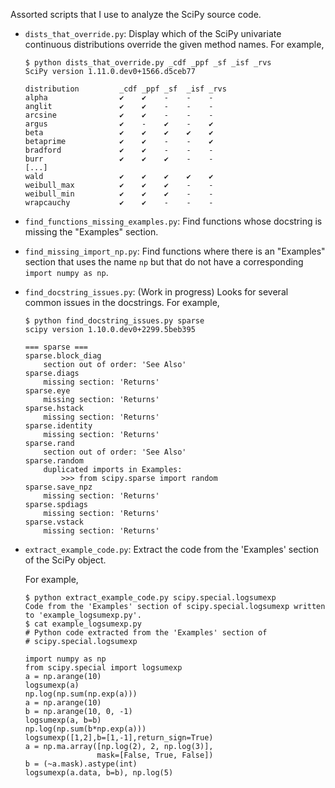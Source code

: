 Assorted scripts that I use to analyze the SciPy source code.

* `dists_that_override.py`: Display which of the SciPy univariate continuous
  distributions override the given method names. For example,

      $ python dists_that_override.py _cdf _ppf _sf _isf _rvs
      SciPy version 1.11.0.dev0+1566.d5ceb77

      distribution         _cdf _ppf _sf  _isf _rvs
      alpha                ✔    ✔    -    -    -
      anglit               ✔    ✔    -    -    -
      arcsine              ✔    ✔    -    -    -
      argus                ✔    -    ✔    -    ✔
      beta                 ✔    ✔    ✔    ✔    ✔
      betaprime            ✔    ✔    -    -    ✔
      bradford             ✔    ✔    -    -    -
      burr                 ✔    ✔    ✔    -    -
      [...]
      wald                 ✔    ✔    ✔    ✔    ✔
      weibull_max          ✔    ✔    ✔    -    -
      weibull_min          ✔    ✔    ✔    -    -
      wrapcauchy           ✔    ✔    -    -    -

* `find_functions_missing_examples.py`: Find functions whose docstring is
  missing the "Examples" section.
* `find_missing_import_np.py`: Find functions where there is an "Examples"
  section that uses the name `np` but that do not have a corresponding
  `import numpy as np`.
* `find_docstring_issues.py`: (Work in progress) Looks for several common
  issues in the docstrings.  For example,

      $ python find_docstring_issues.py sparse
      scipy version 1.10.0.dev0+2299.5beb395

      === sparse ===
      sparse.block_diag
          section out of order: 'See Also'
      sparse.diags
          missing section: 'Returns'
      sparse.eye
          missing section: 'Returns'
      sparse.hstack
          missing section: 'Returns'
      sparse.identity
          missing section: 'Returns'
      sparse.rand
          section out of order: 'See Also'
      sparse.random
          duplicated imports in Examples:
              >>> from scipy.sparse import random
      sparse.save_npz
          missing section: 'Returns'
      sparse.spdiags
          missing section: 'Returns'
      sparse.vstack
          missing section: 'Returns'

* `extract_example_code.py`: Extract the code from the 'Examples' section
  of the SciPy object.

  For example,

      $ python extract_example_code.py scipy.special.logsumexp
      Code from the 'Examples' section of scipy.special.logsumexp written to 'example_logsumexp.py'.
      $ cat example_logsumexp.py
      # Python code extracted from the 'Examples' section of
      # scipy.special.logsumexp

      import numpy as np
      from scipy.special import logsumexp
      a = np.arange(10)
      logsumexp(a)
      np.log(np.sum(np.exp(a)))
      a = np.arange(10)
      b = np.arange(10, 0, -1)
      logsumexp(a, b=b)
      np.log(np.sum(b*np.exp(a)))
      logsumexp([1,2],b=[1,-1],return_sign=True)
      a = np.ma.array([np.log(2), 2, np.log(3)],
                      mask=[False, True, False])
      b = (~a.mask).astype(int)
      logsumexp(a.data, b=b), np.log(5)
